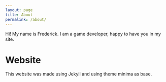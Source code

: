 ```yaml
---
layout: page
title: About
permalink: /about/
---
```


Hi! My name is Frederick. I am a game developer, happy to have you in my site.

# Website
This website was made using Jekyll and using theme minima as base.